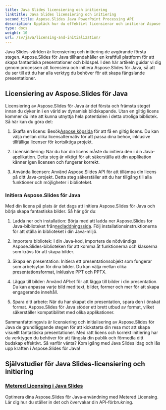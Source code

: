 ```yaml
---
title: Java Slides licensiering och initiering
linktitle: Java Slides licensiering och initiering
second_title: Aspose.Slides Java PowerPoint Processing API
description: Upptäck hur du effektivt licensierar och initierar Aspose.Slides för Java i våra omfattande handledningar. Kom igång med Java Slides nu!
type: docs
weight: 10
url: /sv/java/licensing-and-initialization/
---
```


Java Slides-världen är licensiering och initiering de avgörande första stegen. Aspose.Slides för Java tillhandahåller en kraftfull plattform för att skapa fantastiska presentationer och bildspel. I den här artikeln guidar vi dig genom processen att licensiera och initiera Aspose.Slides för Java, så att du ser till att du har alla verktyg du behöver för att skapa fängslande presentationer.

## Licensiering av Aspose.Slides för Java

Licensiering av Aspose.Slides för Java är det första och främsta steget innan du dyker in i en värld av dynamisk bildskapande. Utan en giltig licens kommer du inte att kunna utnyttja hela potentialen i detta otroliga bibliotek. Så här kan du göra det:

1.  Skaffa en licens: Besök[Aspose köpsida](https://purchase.aspose.com/buy) för att få en giltig licens. Du kan välja mellan olika licensalternativ för att passa dina behov, inklusive tillfälliga licenser för kortsiktiga projekt.

2. Licensinitiering: När du har din licens måste du initiera den i din Java-applikation. Detta steg är viktigt för att säkerställa att din applikation känner igen licensen och fungerar korrekt.

3. Använda licensen: Använd Aspose.Slides API för att tillämpa din licens på ditt Java-projekt. Detta steg säkerställer att du har tillgång till alla funktioner och möjligheter i biblioteket.

### Initiera Aspose.Slides för Java

Med din licens på plats är det dags att initiera Aspose.Slides för Java och börja skapa fantastiska bilder. Så här gör du:

1.  Ladda ner och installation: Börja med att ladda ner Aspose.Slides for Java-biblioteket från[nedladdningssida](https://releases.aspose.com/slides/net/). Följ installationsinstruktionerna för att ställa in biblioteket i din Java-miljö.

2. Importera bibliotek: I din Java-kod, importera de nödvändiga Aspose.Slides-biblioteken för att komma åt funktionerna och klasserna som krävs för att skapa bilder.

3. Skapa en presentation: Initiera ett presentationsobjekt som fungerar som arbetsytan för dina bilder. Du kan välja mellan olika presentationsformat, inklusive PPT och PPTX.

4. Lägga till bilder: Använd API:et för att lägga till bilder i din presentation. Du kan anpassa varje bild med text, bilder, former och mer för att skapa engagerande innehåll.

5. Spara ditt arbete: När du har skapat din presentation, spara den i önskat format. Aspose.Slides för Java stöder ett brett utbud av format, vilket säkerställer kompatibilitet med olika applikationer.

Sammanfattningsvis är licensiering och initialisering av Aspose.Slides för Java de grundläggande stegen för att kickstarta din resa mot att skapa visuellt fantastiska presentationer. Med rätt licens och korrekt initiering har du verktygen du behöver för att fängsla din publik och förmedla ditt budskap effektivt. Så varför vänta? Kom igång med Java Slides idag och lås upp kraften i Aspose.Slides för Java!
## Självstudier för Java Slides-licensiering och initiering
### [Metered Licensing i Java Slides](./metered-licensing-java-slides/)
Optimera dina Aspose.Slides för Java-användning med Metered Licensing. Lär dig hur du ställer in det och övervakar din API-förbrukning.